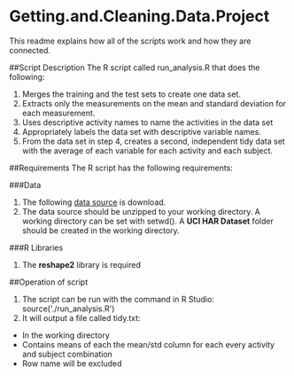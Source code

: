 # Getting.and.Cleaning.Data.Project
This readme explains how all of the scripts work and how they are connected.  

##Script Description
The R script called run_analysis.R that does the following: 

1. Merges the training and the test sets to create one data set.
2. Extracts only the measurements on the mean and standard deviation for each measurement. 
3. Uses descriptive activity names to name the activities in the data set
4. Appropriately labels the data set with descriptive variable names. 
5. From the data set in step 4, creates a second, independent tidy data set with the average of each variable for each activity and each subject.

##Requirements
The R script has the following requirements:

###Data
1. The following [data source](https://d396qusza40orc.cloudfront.net/getdata%2Fprojectfiles%2FUCI%20HAR%20Dataset.zip) is download.
2. The data source should be unzipped to your working directory. A working directory can be set with setwd(). A <B>UCI HAR Dataset</B> folder should be created in the working directory.

###R Libraries
1. The <B>reshape2</B> library is required

##Operation of script
1. The script can be run with the command in R Studio: source('./run_analysis.R')
2. It will output a file called tidy.txt:
  * In the working directory
  * Contains means of each the mean/std column for each every activity and subject combination
  * Row name will be excluded

